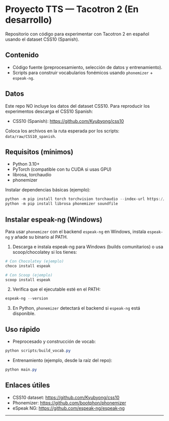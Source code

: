 # Proyecto TTS — Tacotron 2 (En desarrollo)

Repositorio con código para experimentar con Tacotron 2 en español usando el dataset CSS10 (Spanish).

## Contenido

- Código fuente (preprocesamiento, selección de datos y entrenamiento).
- Scripts para construir vocabularios fonémicos usando `phonemizer` + `espeak-ng`.

## Datos

Este repo NO incluye los datos del dataset CSS10. Para reproducir los experimentos descarga el CSS10 Spanish:

- CSS10 (Spanish): https://github.com/Kyubyong/css10

Coloca los archivos en la ruta esperada por los scripts: `data/raw/CSS10_spanish`.

## Requisitos (mínimos)

- Python 3.10+
- PyTorch (compatible con tu CUDA si usas GPU)
- librosa, torchaudio
- phonemizer

Instalar dependencias básicas (ejemplo):

```powershell
python -m pip install torch torchvision torchaudio --index-url https://download.pytorch.org/whl/cu118
python -m pip install librosa phonemizer soundfile
```

## Instalar espeak-ng (Windows)

Para usar `phonemizer` con el backend `espeak-ng` en Windows, instala `espeak-ng` y añade su binario al PATH.

1. Descarga e instala espeak-ng para Windows (builds comunitarios) o usa scoop/chocolatey si los tienes:

```powershell
# Con Chocolatey (ejemplo)
choco install espeak

# Con Scoop (ejemplo)
scoop install espeak
```

2. Verifica que el ejecutable esté en el PATH:

```powershell
espeak-ng --version
```

3. En Python, `phonemizer` detectará el backend si `espeak-ng` está disponible.

## Uso rápido

- Preprocesado y construcción de vocab:

```powershell
python scripts/build_vocab.py
```

- Entrenamiento (ejemplo, desde la raíz del repo):

```powershell
python main.py
```

## Enlaces útiles

- CSS10 dataset: https://github.com/Kyubyong/css10
- Phonemizer: https://github.com/bootphon/phonemizer
- eSpeak NG: https://github.com/espeak-ng/espeak-ng

---

